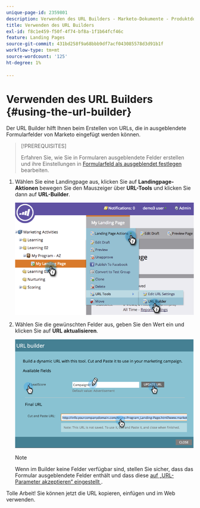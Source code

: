 ```yaml
---
unique-page-id: 2359801
description: Verwenden des URL Builders - Marketo-Dokumente - Produktdokumentation
title: Verwenden des URL Builders
exl-id: f8c1e459-f50f-4f74-bf8a-1f1b64fcf46c
feature: Landing Pages
source-git-commit: 431bd258f9a68bbb9df7acf043085578d3d91b1f
workflow-type: tm+mt
source-wordcount: '125'
ht-degree: 1%

---
```


# Verwenden des URL Builders {#using-the-url-builder}

Der URL Builder hilft Ihnen beim Erstellen von URLs, die in ausgeblendete Formularfelder von Marketo eingefügt werden können.

>[!PREREQUISITES]
>
>Erfahren Sie, wie Sie in Formularen ausgeblendete Felder erstellen und ihre Einstellungen in [Formularfeld als ausgeblendet festlegen](/help/marketo/product-docs/demand-generation/forms/form-fields/set-a-form-field-as-hidden.md) bearbeiten.

1. Wählen Sie eine Landingpage aus, klicken Sie auf **Landingpage-Aktionen** bewegen Sie den Mauszeiger über **URL-Tools** und klicken Sie dann auf **URL-Builder**.

   ![](assets/image2014-9-18-13-3a5-3a19.png)

1. Wählen Sie die gewünschten Felder aus, geben Sie den Wert ein und klicken Sie auf **URL aktualisieren**.

   ![](assets/image2014-9-18-13-3a5-3a28.png)

   >[!NOTE]
   >
   >Wenn im Builder keine Felder verfügbar sind, stellen Sie sicher, dass das Formular ausgeblendete Felder enthält und dass diese [auf „URL-Parameter akzeptieren“ eingestellt ](/help/marketo/product-docs/demand-generation/forms/form-fields/set-a-hidden-form-field-value.md#url-parameter).

Tolle Arbeit! Sie können jetzt die URL kopieren, einfügen und im Web verwenden.
